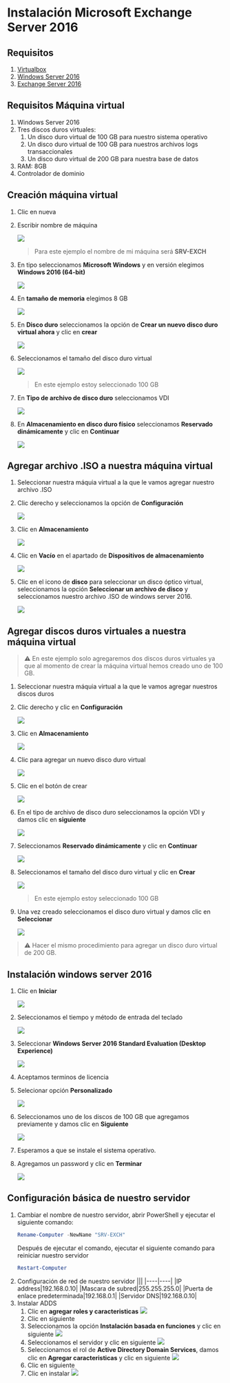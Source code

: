# Instalación Microsoft Exchange Server 2016

## Requisitos
1. [Virtualbox](https://www.virtualbox.org)
2. [Windows Server 2016](https://www.microsoft.com/es-xl/evalcenter/evaluate-windows-server-2016)
3. [Exchange Server 2016](https://www.google.com/url?sa=t&rct=j&q=&esrc=s&source=web&cd=&cad=rja&uact=8&ved=2ahUKEwj2xobGmdrwAhVKmK0KHVHiDN0QFjAAegQIAhAD&url=https%3A%2F%2Fwww.microsoft.com%2Fen-us%2Fdownload%2Fdetails.aspx%3Fid%3D57388&usg=AOvVaw321h9vVlI5oBfqDDKUoRnM)

## Requisitos Máquina virtual
1. Windows Server 2016
2. Tres discos duros virtuales:
    1. Un disco duro virtual de 100 GB para nuestro sistema operativo
    2. Un disco duro virtual de 100 GB para nuestros archivos logs transaccionales
    3. Un disco duro virtual de 200 GB para nuestra base de datos
3. RAM: 8GB
4. Controlador de dominio

## Creación máquina virtual
1. Clic en nueva
2. Escribir nombre de máquina

    ![](./images/vm-name.png)

    > Para este ejemplo el nombre de mi máquina será **SRV-EXCH**
3. En tipo seleccionamos **Microsoft Windows** y en versión elegimos **Windows 2016 (64-bit)**

    ![](./images/vm-type-version.png)

4. En **tamaño de memoria** elegimos 8 GB

    ![](./images/vm-ram.png)

5. En **Disco duro** seleccionamos la opción de **Crear un nuevo disco duro virtual ahora** y clic en **crear**

    ![](./images/vm-hdd.png)

6. Seleccionamos el tamaño del disco duro virtual
    
    ![](./images/vm-hdd-size.png)
    > En este ejemplo estoy seleccionado 100 GB

7. En **Tipo de archivo de disco duro** seleccionamos VDI
    
    ![](./images/vm-hdd-type.png)

8. En **Almacenamiento en disco duro físico** seleccionamos **Reservado dinámicamente** y clic en **Continuar**
    
    ![](./images/vm-hdd-storage.png)


## Agregar archivo .ISO a nuestra máquina virtual
1. Seleccionar nuestra máquia virtual a la que le vamos agregar nuestro archivo .ISO
2. Clic derecho y seleccionamos la opción de **Configuración**

    ![](./images/vm-configuration.png)

3. Clic en **Almacenamiento**

    ![](./images/vm-storage.png)

4. Clic en **Vacío** en el apartado de **Dispositivos de almacenamiento**

    ![](./images/vm-vacio.png)

5. Clic en el icono de **disco** para seleccionar un disco óptico virtual, seleccionamos la opción **Seleccionar un archivo de disco** y seleccionamos nuestro archivo .ISO de windows server 2016.

    ![](./images/vm-disco-optico.png)

## Agregar discos duros virtuales a nuestra máquina virtual
> :warning: En este ejemplo solo agregaremos dos discos duros virtuales ya que al momento de crear la máquina virtual hemos creado uno de 100 GB.
1. Seleccionar nuestra máquia virtual a la que le vamos agregar nuestros discos duros
2. Clic derecho y clic en **Configuración**

    ![](./images/vm-configuration.png)

3. Clic en **Almacenamiento**

    ![](./images/vm-storage.png)

4. Clic para agregar un nuevo disco duro virtual

    ![](./images/vm-new-vhd.png)

5. Clic en el botón de crear

    ![](./images/vm-create-vhd.png)

6. En el tipo de archivo de disco duro seleccionamos la opción VDI y damos clic en **siguiente**

    ![](./images/vm-vdi-vhd.png)

7. Seleccionamos **Reservado dinámicamente** y clic en **Continuar**

    ![](./images/vm-dinamic-vhd.png)

8. Seleccionamos el tamaño del disco duro virtual y clic en **Crear**
    
    ![](./images/vm-size-vhd.png)
    > En este ejemplo estoy seleccionado 100 GB

9. Una vez creado seleccionamos el disco duro virtual y damos clic en **Seleccionar**

    ![](./images/vm-select-vhd.png)

> :warning: Hacer el mismo procedimiento para agregar un disco duro virtual de 200 GB.

## Instalación windows server 2016
1. Clic en **Iniciar**

    ![](./images/vm-start.png)

2. Seleccionamos el tiempo y método de entrada del teclado

    ![](./images/vm-time.png)

3. Seleccionar **Windows Server 2016 Standard Evaluation (Desktop Experience)**

    ![](./images/vm-windows-de.png)

4. Aceptamos terminos de licencia
5. Selecionar opción **Personalizado**

    ![](./images/vm-custom.png)

6. Seleccionamos uno de los discos de 100 GB que agregamos previamente y damos clic en **Siguiente**

    ![](./images/vm-select-hdd.png)

7. Esperamos a que se instale el sistema operativo.
8. Agregamos un password y clic en **Terminar**

    ![](./images/vm-passwords.png)

## Configuración básica de nuestro servidor
1. Cambiar el nombre de nuestro servidor, abrir PowerShell y ejecutar el siguiente comando:
    ```powershell
    Rename-Computer -NewName "SRV-EXCH"
    ```
    Después de ejecutar el comando, ejecutar el siguiente comando para reiniciar nuestro servidor
    ```powershell
    Restart-Computer
    ```
2. Configuración de red de nuestro servidor
    |||
    |----|----|
    |IP address|192.168.0.10|
    |Mascara de subred|255.255.255.0|
    |Puerta de enlace predeterminada|192.168.0.1|
    |Servidor DNS|192.168.0.10|
3. Instalar ADDS
    1. Clic en **agregar roles y caracteristicas**
        ![](./images/vm-add-role.png)
    2. Clic en siguiente
    3. Seleccionamos la opción **Instalación basada en funciones** y clic en siguiente
        ![](./images/vm-rolebased.png)
    4. Seleccionamos el servidor y clic en siguiente
        ![](./images/vm-serverpool.png)
    5. Seleccionamos el rol de **Active Directory Domain Services**, damos clic en **Agregar caracteristicas** y clic en siguiente
        ![](./images/vm-adds-role.png)
    6. Clic en siguiente
    7. Clic en instalar
        ![](./images/vm-adds-install.png)


